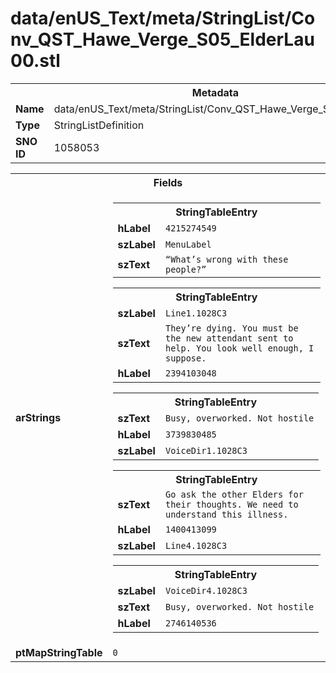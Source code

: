 <h1>data/enUS_Text/meta/StringList/Conv_QST_Hawe_Verge_S05_ElderLau00.stl</h1><table><tr><th colspan="100%">Metadata</th></tr><tr><td><b>Name</b></td><td>data/enUS_Text/meta/StringList/Conv_QST_Hawe_Verge_S05_ElderLau00.stl</td></tr><tr><td><b>Type</b></td><td>StringListDefinition</td></tr><tr><td><b>SNO ID</b></td><td>1058053</td></tr></table>

<table><tr><th colspan="100%">Fields</th></tr><tr><td><b>arStrings</b></td><td><table><tr><th colspan="100%">StringTableEntry</th></tr><tr><td><b>hLabel</b></td><td><code>4215274549</code></td></tr><tr><td><b>szLabel</b></td><td><code>MenuLabel</code></td></tr><tr><td><b>szText</b></td><td><code>“What’s wrong with these people?”</code></td></tr></table>


<table><tr><th colspan="100%">StringTableEntry</th></tr><tr><td><b>szLabel</b></td><td><code>Line1.1028C3</code></td></tr><tr><td><b>szText</b></td><td><code>They’re dying. You must be the new attendant sent to help. You look well enough, I suppose.</code></td></tr><tr><td><b>hLabel</b></td><td><code>2394103048</code></td></tr></table>


<table><tr><th colspan="100%">StringTableEntry</th></tr><tr><td><b>szText</b></td><td><code>Busy, overworked. Not hostile</code></td></tr><tr><td><b>hLabel</b></td><td><code>3739830485</code></td></tr><tr><td><b>szLabel</b></td><td><code>VoiceDir1.1028C3</code></td></tr></table>


<table><tr><th colspan="100%">StringTableEntry</th></tr><tr><td><b>szText</b></td><td><code>Go ask the other Elders for their thoughts. We need to understand this illness.</code></td></tr><tr><td><b>hLabel</b></td><td><code>1400413099</code></td></tr><tr><td><b>szLabel</b></td><td><code>Line4.1028C3</code></td></tr></table>


<table><tr><th colspan="100%">StringTableEntry</th></tr><tr><td><b>szLabel</b></td><td><code>VoiceDir4.1028C3</code></td></tr><tr><td><b>szText</b></td><td><code>Busy, overworked. Not hostile</code></td></tr><tr><td><b>hLabel</b></td><td><code>2746140536</code></td></tr></table>


</td></tr><tr><td><b>ptMapStringTable</b></td><td><code>0</code></td></tr></table>

